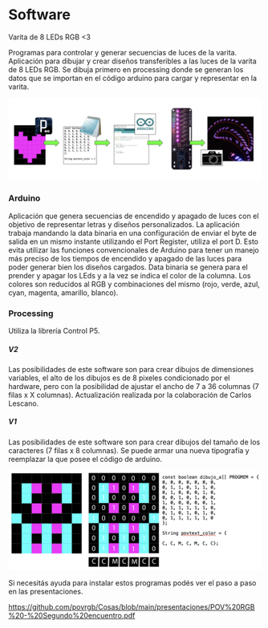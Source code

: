 # Software

Varita de 8 LEDs RGB <3

Programas para controlar y generar secuencias de luces de la varita.
Aplicación para dibujar y crear diseños transferibles a las luces de la varita de 8 LEDs RGB. Se dibuja primero en processing donde se generan los datos que se importan en el código arduino para cargar y representar en la varita.

![alt text](https://github.com/povrgb/Cosas/blob/main/img/pasos_dibus.png)

### Arduino

Aplicación que genera secuencias de encendido y apagado de luces con el objetivo de representar letras y diseños personalizados.
La aplicación trabaja mandando la data binaria en una configuración de enviar el byte de salida en un mismo instante utilizando el Port Register, utiliza el port D. Esto evita utilizar las funciones convencionales de Arduino para tener un manejo más preciso de los tiempos de encendido y apagado de las luces para poder generar bien los diseños cargados.
Data binaria se genera para el prender y apagar los LEds y a la vez se indica el color de la columna. Los colores son reducidos al RGB y combinaciones del mismo (rojo, verde, azul, cyan, magenta, amarillo, blanco).

### Processing

Utiliza la librería Control P5.

##### V2
Las posibilidades de este software son para crear dibujos de dimensiones variables, el alto de los dibujos es de 8 pixeles condicionado por el hardware, pero con la posibilidad de ajustar el ancho de 7 a 36 columnas  (7 filas x X columnas).
Actualización realizada por la colaboración de Carlos Lescano.

##### V1
Las posibilidades de este software son para crear dibujos del tamaño de los caracteres (7 filas x 8 columnas). Se puede armar una nueva tipografía y reemplazar la que posee el código de arduino.

![alt text](https://github.com/povrgb/Cosas/blob/main/img/pasos_data.png)

Si necesitás ayuda para instalar estos programas podés ver el paso a paso en las presentaciones.

https://github.com/povrgb/Cosas/blob/main/presentaciones/POV%20RGB%20-%20Segundo%20encuentro.pdf
